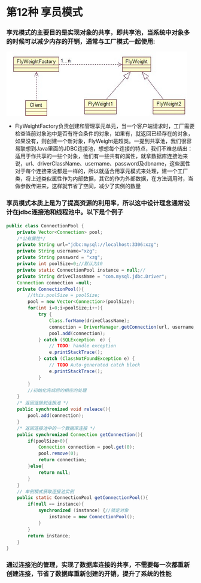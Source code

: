 # 第12种 享员模式
### 享元模式的主要目的是实现对象的共享，即共享池，当系统中对象多的时候可以减少内存的开销，通常与工厂模式一起使用:

![享员模式](/java23种设计模式/img/flyweight.png)
* FlyWeightFactory负责创建和管理享元单元，当一个客户端请求时，工厂需要检查当前对象池中是否有符合条件的对象，如果有，就返回已经存在的对象，如果没有，则创建一个新对象，FlyWeight是超类。一提到共享池，我们很容易联想到Java里面的JDBC连接池，想想每个连接的特点，我们不难总结出：适用于作共享的一些个对象，他们有一些共有的属性，就拿数据库连接池来说，url、driverClassName、username、password及dbname，这些属性对于每个连接来说都是一样的，所以就适合用享元模式来处理，建一个工厂类，将上述类似属性作为内部数据，其它的作为外部数据，在方法调用时，当做参数传进来，这样就节省了空间，减少了实例的数量
### 享员模式本质上是为了提高资源的利用率，所以这中设计理念通常设计在jdbc连接池和线程池中。以下是个例子

```java
public class ConnectionPool {
	private Vector<Connection> pool;
	/*公有属性*/
	private String url="jdbc:mysql://localhost:3306:xzg";
	private String username="xzg";
	private String password = "xzg";
	private int poolSize=0;//默认为10
	private static ConnectionPool instance = null;//
	private String driveClassName = "com.mysql.jdbc.Driver";
	Connection connection =null;
	private ConnectionPool(){
		//this.poolSize = poolSize;
		pool = new Vector<Connection>(poolSize);
		for(int i=0;i<poolSize;i++){
			try {
				Class.forName(driveClassName);
				connection = DriverManager.getConnection(url, username, password);
				pool.add(connection);			
			} catch (SQLException  e) {
				// TODO: handle exception
				e.printStackTrace();
			} catch (ClassNotFoundException e) {
				// TODO Auto-generated catch block
				e.printStackTrace();
			}
		}
		//初始化完成后的相应的处理
	}
	/* 返回连接到连接池 */
	public synchronized void releace(){
		pool.add(connection);
	}
	/* 返回连接池中的一个数据库连接 */
	public synchronized Connection getConnection(){
		if(poolSize>0){
			Connection connection = pool.get(0);
			pool.remove(0);
			return connection;
		}else{
			return null;
		}
	}
	// 单例模式获取连接池实例
	public static ConnectionPool getConnectionPool(){
		if(null == instance){
			synchronized (instance) {//锁定对象
				instance = new ConnectionPool();
			}
		}
		return instance;
	}
}

``` 
### 通过连接池的管理，实现了数据库连接的共享，不需要每一次都重新创建连接，节省了数据库重新创建的开销，提升了系统的性能 
